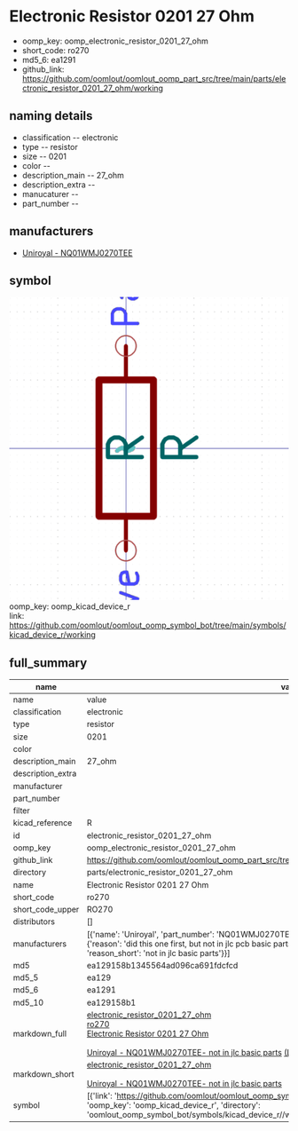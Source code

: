 # Electronic Resistor 0201 27 Ohm

  
* oomp_key: oomp_electronic_resistor_0201_27_ohm 
* short_code: ro270
* md5_6: ea1291  
* github_link: https://github.com/oomlout/oomlout_oomp_part_src/tree/main/parts/electronic_resistor_0201_27_ohm/working  
## naming details
* classification -- electronic
* type -- resistor
* size -- 0201
* color -- 
* description_main -- 27_ohm
* description_extra -- 
* manucaturer -- 
* part_number -- 


## manufacturers
* [Uniroyal - NQ01WMJ0270TEE]()  

## symbol

![](symbol/0/working/working_600.png)  
oomp_key: oomp_kicad_device_r  
link: https://github.com/oomlout/oomlout_oomp_symbol_bot/tree/main/symbols/kicad_device_r/working  


## full_summary
| name | value | 
| --- | --- | 
| name | value | 
| classification | electronic | 
| type | resistor | 
| size | 0201 | 
| color |  | 
| description_main | 27_ohm | 
| description_extra |  | 
| manufacturer |  | 
| part_number |  | 
| filter |  | 
| kicad_reference | R | 
| id | electronic_resistor_0201_27_ohm | 
| oomp_key | oomp_electronic_resistor_0201_27_ohm | 
| github_link | https://github.com/oomlout/oomlout_oomp_part_src/tree/main/parts/electronic_resistor_0201_27_ohm/working | 
| directory | parts/electronic_resistor_0201_27_ohm | 
| name | Electronic Resistor 0201 27 Ohm | 
| short_code | ro270 | 
| short_code_upper | RO270 | 
| distributors | [] | 
| manufacturers | [{'name': 'Uniroyal', 'part_number': 'NQ01WMJ0270TEE', 'link': '', 'id': 'manufacturer_uniroyal', 'note': {'reason': 'did this one first, but not in jlc pcb basic parts and 1 percent are and they are the same price', 'reason_short': 'not in jlc basic parts'}}] | 
| md5 | ea129158b1345564ad096ca691fdcfcd | 
| md5_5 | ea129 | 
| md5_6 | ea1291 | 
| md5_10 | ea129158b1 | 
| markdown_full | [electronic_resistor_0201_27_ohm](https://github.com/oomlout/oomlout_oomp_part_src/tree/main/parts/electronic_resistor_0201_27_ohm/working)<br>[ro270](https://github.com/oomlout/oomlout_oomp_part_src/tree/main/parts/electronic_resistor_0201_27_ohm/working)<br>[Electronic Resistor 0201 27 Ohm](https://github.com/oomlout/oomlout_oomp_part_src/tree/main/parts/electronic_resistor_0201_27_ohm/working)<br><br>[Uniroyal - NQ01WMJ0270TEE- not in jlc basic parts]() [(L)  ](https://www.lcsc.com/search?q=NQ01WMJ0270TEE)[(D)  ](https://www.digikey.com/en/products?keywords=NQ01WMJ0270TEE)[(M)  ](https://www.mouser.com/Search/Refine?Keyword=NQ01WMJ0270TEE)[(N)  ](https://www.newark.com/search?st=NQ01WMJ0270TEE)[(SZ)  ](https://so.szlcsc.com/global.html?k=NQ01WMJ0270TEE)<br> | 
| markdown_short | [electronic_resistor_0201_27_ohm](https://github.com/oomlout/oomlout_oomp_part_src/tree/main/parts/electronic_resistor_0201_27_ohm/working)<br><br>[Uniroyal - NQ01WMJ0270TEE- not in jlc basic parts]() | 
| symbol | [{'link': 'https://github.com/oomlout/oomlout_oomp_symbol_bot/tree/main/symbols/kicad_device_r', 'oomp_key': 'oomp_kicad_device_r', 'directory': 'oomlout_oomp_symbol_bot/symbols/kicad_device_r//working/working.kicad_sym'}] | 
